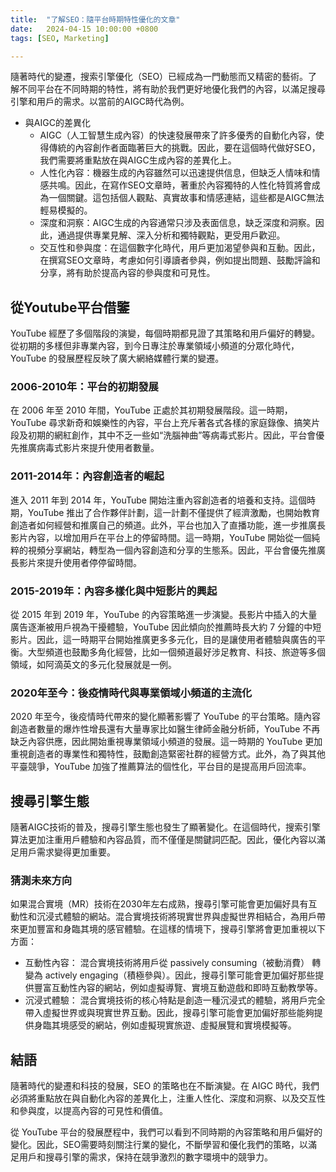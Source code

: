 ```yaml
---
title:  "了解SEO：隨平台時期特性優化的文章"
date:   2024-04-15 10:00:00 +0800
tags: [SEO, Marketing]

---
```


隨著時代的變遷，搜索引擎優化（SEO）已經成為一門動態而又精密的藝術。了解不同平台在不同時期的特性，將有助於我們更好地優化我們的內容，以滿足搜尋引擎和用戶的需求。以當前的AIGC時代為例。
* 與AIGC的差異化
  * AIGC（人工智慧生成內容）的快速發展帶來了許多優秀的自動化內容，使得傳統的內容創作者面臨著巨大的挑戰。因此，要在這個時代做好SEO，我們需要將重點放在與AIGC生成內容的差異化上。
  * 人性化內容：機器生成的內容雖然可以迅速提供信息，但缺乏人情味和情感共鳴。因此，在寫作SEO文章時，著重於內容獨特的人性化特質將會成為一個關鍵。這包括個人觀點、真實故事和情感連結，這些都是AIGC無法輕易模擬的。
  * 深度和洞察：AIGC生成的內容通常只涉及表面信息，缺乏深度和洞察。因此，通過提供專業見解、深入分析和獨特觀點，更受用戶歡迎。
  * 交互性和參與度：在這個數字化時代，用戶更加渴望參與和互動。因此，在撰寫SEO文章時，考慮如何引導讀者參與，例如提出問題、鼓勵評論和分享，將有助於提高內容的參與度和可見性。

## 從Youtube平台借鑒
YouTube 經歷了多個階段的演變，每個時期都見證了其策略和用戶偏好的轉變。從初期的多樣但非專業內容，到今日專注於專業領域小頻道的分眾化時代，YouTube 的發展歷程反映了廣大網絡媒體行業的變遷。

### 2006-2010年：平台的初期發展
在 2006 年至 2010 年間，YouTube 正處於其初期發展階段。這一時期，YouTube 尋求新奇和娛樂性的內容，平台上充斥著各式各樣的家庭錄像、搞笑片段及初期的網紅創作，其中不乏一些如“洗腦神曲”等病毒式影片。因此，平台會優先推廣病毒式影片來提升使用者數量。

### 2011-2014年：內容創造者的崛起
進入 2011 年到 2014 年，YouTube 開始注重內容創造者的培養和支持。這個時期，YouTube 推出了合作夥伴計劃，這一計劃不僅提供了經濟激勵，也開始教育創造者如何經營和推廣自己的頻道。此外，平台也加入了直播功能，進一步推廣長影片內容，以增加用戶在平台上的停留時間。這一時期，YouTube 開始從一個純粹的視頻分享網站，轉型為一個內容創造和分享的生態系。因此，平台會優先推廣長影片來提升使用者停停留時間。

### 2015-2019年：內容多樣化與中短影片的興起
從 2015 年到 2019 年，YouTube 的內容策略進一步演變。長影片中插入的大量廣告逐漸被用戶視為干擾體驗，YouTube 因此傾向於推薦時長大約 7 分鐘的中短影片。因此，這一時期平台開始推廣更多多元化，目的是讓使用者體驗與廣告的平衡。大型頻道也鼓勵多角化經營，比如一個頻道最好涉足教育、科技、旅遊等多個領域，如阿滴英文的多元化發展就是一例。

### 2020年至今：後疫情時代與專業領域小頻道的主流化
2020 年至今，後疫情時代帶來的變化顯著影響了 YouTube 的平台策略。隨內容創造者數量的爆炸性增長還有大量專家比如醫生律師金融分析師，YouTube 不再缺乏內容供應，因此開始重視專業領域小頻道的發展。這一時期的 YouTube 更加重視創造者的專業性和獨特性，鼓勵創造緊密社群的經營方式。此外，為了與其他平臺競爭，YouTube 加強了推薦算法的個性化，平台目的是提高用戶回流率。

## 搜尋引擎生態
隨著AIGC技術的普及，搜尋引擎生態也發生了顯著變化。在這個時代，搜索引擎算法更加注重用戶體驗和內容品質，而不僅僅是關鍵詞匹配。因此，優化內容以滿足用戶需求變得更加重要。

### 猜測未來方向
如果混合實境（MR）技術在2030年左右成熟，搜尋引擎可能會更加偏好具有互動性和沉浸式體驗的網站。混合實境技術將現實世界與虛擬世界相結合，為用戶帶來更加豐富和身臨其境的感官體驗。在這樣的情境下，搜尋引擎將會更加重視以下方面：
* 互動性內容： 混合實境技術將用戶從 passively consuming（被動消費） 轉變為 actively engaging（積極參與）。因此，搜尋引擎可能會更加偏好那些提供豐富互動性內容的網站，例如虛擬導覽、實境互動遊戲和即時互動教學等。
* 沉浸式體驗： 混合實境技術的核心特點是創造一種沉浸式的體驗，將用戶完全帶入虛擬世界或與現實世界互動。因此，搜尋引擎可能會更加偏好那些能夠提供身臨其境感受的網站，例如虛擬現實旅遊、虛擬展覽和實境模擬等。

## 結語
隨著時代的變遷和科技的發展，SEO 的策略也在不斷演變。在 AIGC 時代，我們必須將重點放在與自動化內容的差異化上，注重人性化、深度和洞察、以及交互性和參與度，以提高內容的可見性和價值。

從 YouTube 平台的發展歷程中，我們可以看到不同時期的內容策略和用戶偏好的變化。因此，SEO需要時刻關注行業的變化，不斷學習和優化我們的策略，以滿足用戶和搜尋引擎的需求，保持在競爭激烈的數字環境中的競爭力。